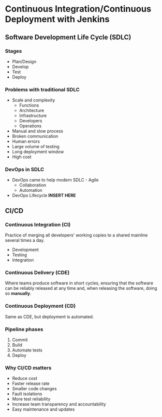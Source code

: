 # Continuous Integration/Continuous Deployment with Jenkins
## Software Development Life Cycle (SDLC)
### Stages
* Plan/Design
* Develop
* Test
* Deploy

### Problems with traditional SDLC
* Scale and complexity
  * Functions
  * Architecture
  * Infrastructure
  * Developers
  * Operations
* Manual and slow process
* Broken communication
* Human errors
* Large volume of testing
* Long deployment window
* High cost

### DevOps in SDLC
* DevOps came to help modern SDLC - Agile
  * Collaboration
  * Automation
* DevOps Lifecycle
  **INSERT HERE**

## CI/CD
### Continuous Integration (CI)
Practice of merging all developers' working copies to a shared mainline several times a day.
* Development
* Testing
* Integration

### Continuous Delivery (CDE)
Where teams produce software in short cycles, ensuring that the software can be reliably released at any time and, when releasing the software, doing so **manually**.

### Continuous Deployment (CD)
Same as CDE, but deployment is automated.

### Pipeline phases
1. Commit 
2. Build
3. Automate tests
4. Deploy

### Why CI/CD matters
* Reduce cost
* Faster release rate
* Smaller code changes
* Fault isolations
* More test reliability
* Increase team transparency and accountability
* Easy maintenance and updates
